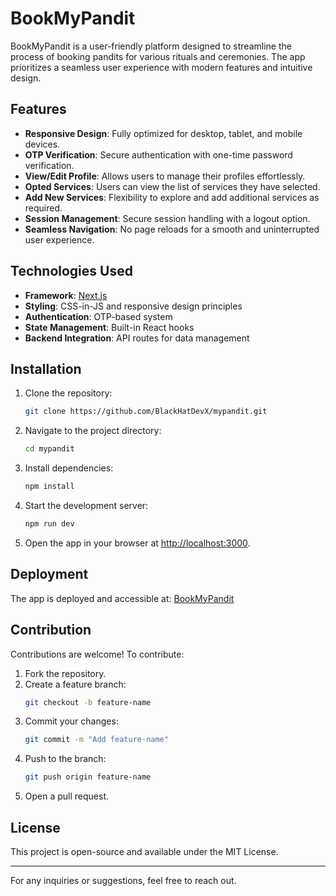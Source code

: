 # BookMyPandit  

BookMyPandit is a user-friendly platform designed to streamline the process of booking pandits for various rituals and ceremonies. The app prioritizes a seamless user experience with modern features and intuitive design.

## Features  

- **Responsive Design**: Fully optimized for desktop, tablet, and mobile devices.  
- **OTP Verification**: Secure authentication with one-time password verification.  
- **View/Edit Profile**: Allows users to manage their profiles effortlessly.  
- **Opted Services**: Users can view the list of services they have selected.  
- **Add New Services**: Flexibility to explore and add additional services as required.  
- **Session Management**: Secure session handling with a logout option.  
- **Seamless Navigation**: No page reloads for a smooth and uninterrupted user experience.  

## Technologies Used  

- **Framework**: [Next.js](https://nextjs.org/)  
- **Styling**: CSS-in-JS and responsive design principles  
- **Authentication**: OTP-based system  
- **State Management**: Built-in React hooks  
- **Backend Integration**: API routes for data management  

## Installation  

1. Clone the repository:  
   ```bash
   git clone https://github.com/BlackHatDevX/mypandit.git
   ```  

2. Navigate to the project directory:  
   ```bash
   cd mypandit
   ```  

3. Install dependencies:  
   ```bash
   npm install
   ```  

4. Start the development server:  
   ```bash
   npm run dev
   ```  

5. Open the app in your browser at [http://localhost:3000](http://localhost:3000).  

## Deployment  

The app is deployed and accessible at: [BookMyPandit](https://mypandit.vercel.app/)  

## Contribution  

Contributions are welcome! To contribute:  

1. Fork the repository.  
2. Create a feature branch:  
   ```bash
   git checkout -b feature-name
   ```  
3. Commit your changes:  
   ```bash
   git commit -m "Add feature-name"
   ```  
4. Push to the branch:  
   ```bash
   git push origin feature-name
   ```  
5. Open a pull request.  

## License  

This project is open-source and available under the MIT License.  

---  
For any inquiries or suggestions, feel free to reach out.  
